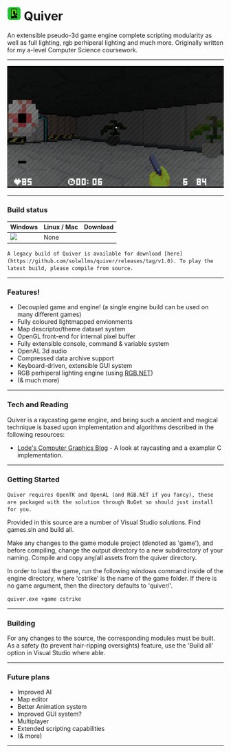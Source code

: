 # ![alt text](/art/icon_32.png) Quiver

An extensible pseudo-3d game engine complete scripting modularity as well as full lighting, rgb perhiperal lighting and much more. Originally written for my a-level Computer Science coursework.

---

![Quiver Level 2 gameplay](/screenshots/1.png)

---
### Build status

| Windows | Linux / Mac | Download |
|---------|-------------|----------|
|![](https://github.com/solwllms/quiver/workflows/build/badge.svg)| None |  |

``
A legacy build of Quiver is available for download [here](https://github.com/solwllms/quiver/releases/tag/v1.0). To play the latest build, please compile from source.
``

---

### Features!

  - Decoupled game and engine! (a single engine build can be used on many different games)
  - Fully coloured lightmapped envionments
  - Map descriptor/theme dataset system
  - OpenGL front-end for internal pixel buffer
  - Fully extensible console, command & variable system
  - OpenAL 3d audio
  - Compressed data archive support
  - Keyboard-driven, extensible GUI system
  - RGB perhiperal lighting engine (using [RGB.NET](https://github.com/DarthAffe/RGB.NET))
  - (& much more)

---

### Tech and Reading

Quiver is a raycasting game engine, and being such a ancient and magical technique is based upon implementation and algorithms described in the following resources:

* [Lode's Computer Graphics Blog] - A look at raycasting and a examplar C implementation.

---

### Getting Started

``
Quiver requires OpenTK and OpenAL (and RGB.NET if you fancy), these are packaged with the solution through NuGet so should just install for you.
``

Provided in this source are a number of Visual Studio solutions. Find games.sln and build all.

Make any changes to the game module project (denoted as 'game'), and before compiling, change the output directory to a new subdirectory of your naming. Compile and copy any/all assets from the quiver directory.

In order to load the game, run the following windows command inside of the engine directory, where 'cstrike' is the name of the game folder. If there is no game argument, then the directory defaults to 'quiver/'.

```sh
quiver.exe +game cstrike
```

---

### Building
For any changes to the source, the corresponding modules must be built. As a safety (to prevent hair-ripping oversights) feature, use the 'Build all' option in Visual Studio where able.

---

### Future plans

  - Improved AI
  - Map editor
  - Better Animation system
  - Improved GUI system?
  - Multiplayer
  - Extended scripting capabilities
  - (& more)

---

[//]: # (These are reference links used in the body of this note and get stripped out when the markdown processor does its job. There is no need to format nicely because it shouldn't be seen. Thanks SO - http://stackoverflow.com/questions/4823468/store-comments-in-markdown-syntax)


   [Lode's Computer Graphics Blog]: <https://lodev.org/cgtutor/raycasting.html>
